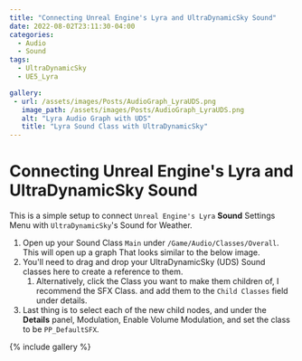```yaml
---
title: "Connecting Unreal Engine's Lyra and UltraDynamicSky Sound"
date: 2022-08-02T23:11:30-04:00
categories:
  - Audio
  - Sound
tags:
  - UltraDynamicSky
  - UE5_Lyra

gallery:
 - url: /assets/images/Posts/AudioGraph_LyraUDS.png
   image_path: /assets/images/Posts/AudioGraph_LyraUDS.png
   alt: "Lyra Audio Graph with UDS"
   title: "Lyra Sound Class with UltraDynamicSky"
---
```


# Connecting Unreal Engine's Lyra and UltraDynamicSky Sound


This is a simple setup to connect `Unreal Engine's Lyra` **Sound** Settings Menu with `UltraDynamicSky`'s Sound for Weather.

1. Open up your Sound Class `Main` under `/Game/Audio/Classes/Overall`. This will open up a graph That looks similar to the below image.
1. You'll need to drag and drop your UltraDynamicSky (UDS) Sound classes here to create a reference to them.
    1. Alternatively, click the Class you want to make them children of, I recommend the SFX Class. and add them to the `Child Classes` field under details.
1. Last thing is to select each of the new child nodes, and under the **Details** panel, Modulation, Enable Volume Modulation, and set the class to be `PP_DefaultSFX`. 

{% include gallery %}


